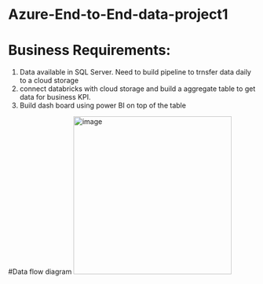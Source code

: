 # Azure-End-to-End-data-project1

# Business Requirements:
1. Data available in SQL Server. Need to build pipeline to trnsfer data daily to a cloud storage
2. connect databricks with cloud storage and build a aggregate table to get data for business KPI.
3. Build dash board using power BI on top of the table


#Data flow diagram
<img width="322" alt="image" src="https://github.com/user-attachments/assets/e1a7b6ac-5dc4-4069-aea8-3bd18c5db93a" />

